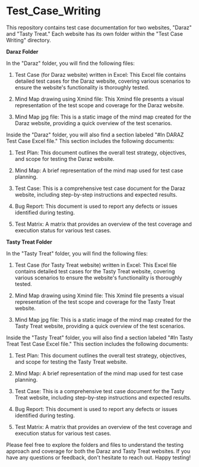 # Test_Case_Writing

This repository contains test case documentation for two websites, "Daraz" and "Tasty Treat." Each website has its own folder within the "Test Case Writing" directory.

****Daraz Folder****

In the "Daraz" folder, you will find the following files:

1. Test Case (for Daraz website) written in Excel: This Excel file contains detailed test cases for the Daraz website, covering various scenarios to ensure the website's functionality is thoroughly tested.

2. Mind Map drawing using Xmind file: This Xmind file presents a visual representation of the test scope and coverage for the Daraz website.

3. Mind Map jpg file: This is a static image of the mind map created for the Daraz website, providing a quick overview of the test scenarios.

Inside the "Daraz" folder, you will also find a section labeled "#In DARAZ Test Case Excel file." This section includes the following documents:

1. Test Plan: This document outlines the overall test strategy, objectives, and scope for testing the Daraz website.

2. Mind Map: A brief representation of the mind map used for test case planning.

3. Test Case: This is a comprehensive test case document for the Daraz website, including step-by-step instructions and expected results.

4. Bug Report: This document is used to report any defects or issues identified during testing.

5. Test Matrix: A matrix that provides an overview of the test coverage and execution status for various test cases.

   

****Tasty Treat Folder****

In the "Tasty Treat" folder, you will find the following files:

1. Test Case (for Tasty Treat website) written in Excel: This Excel file contains detailed test cases for the Tasty Treat website, covering various scenarios to ensure the website's functionality is thoroughly tested.

2. Mind Map drawing using Xmind file: This Xmind file presents a visual representation of the test scope and coverage for the Tasty Treat website.

3. Mind Map jpg file: This is a static image of the mind map created for the Tasty Treat website, providing a quick overview of the test scenarios.

Inside the "Tasty Treat" folder, you will also find a section labeled "#In Tasty Treat Test Case Excel file." This section includes the following documents:

1. Test Plan: This document outlines the overall test strategy, objectives, and scope for testing the Tasty Treat website.

2. Mind Map: A brief representation of the mind map used for test case planning.

3. Test Case: This is a comprehensive test case document for the Tasty Treat website, including step-by-step instructions and expected results.

4. Bug Report: This document is used to report any defects or issues identified during testing.

5. Test Matrix: A matrix that provides an overview of the test coverage and execution status for various test cases.

Please feel free to explore the folders and files to understand the testing approach and coverage for both the Daraz and Tasty Treat websites. If you have any questions or feedback, don't hesitate to reach out. Happy testing!
